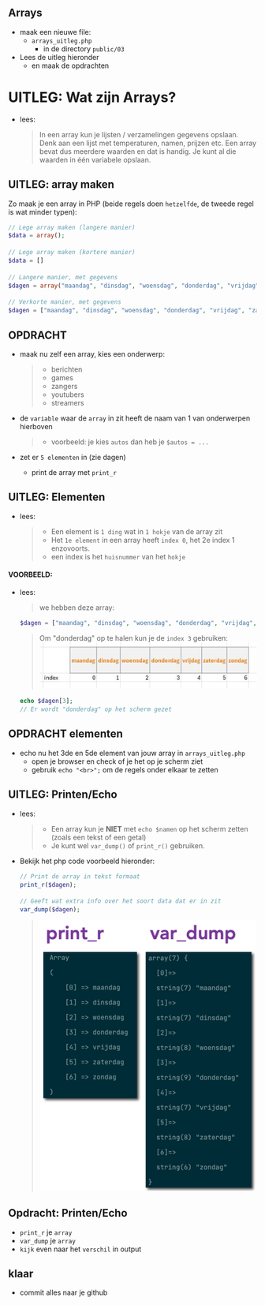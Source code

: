 ## Arrays

- maak een nieuwe file:
    - `arrays_uitleg.php`
        - in de directory `public/03`
- Lees de uitleg hieronder
    - en maak de opdrachten



# UITLEG: Wat zijn Arrays? 

- lees: 
    > In een array kun je lijsten / verzamelingen gegevens opslaan. Denk aan een lijst met temperaturen, namen, prijzen etc.
    > Een array bevat dus meerdere waarden en dat is handig. Je kunt al die waarden in één variabele opslaan.


## UITLEG: array maken

Zo maak je een array in PHP (beide regels doen `hetzelfde`, de tweede regel is wat minder typen):

```php
// Lege array maken (langere manier)
$data = array();

// Lege array maken (kortere manier)
$data = []

// Langere manier, met gegevens
$dagen = array("maandag", "dinsdag", "woensdag", "donderdag", "vrijdag", "zaterdag", "zondag");

// Verkorte manier, met gegevens
$dagen = ["maandag", "dinsdag", "woensdag", "donderdag", "vrijdag", "zaterdag", "zondag"];
```

## OPDRACHT

- maak nu zelf een array, kies een onderwerp:
    > - berichten
    > - games
    > - zangers
    > - youtubers
    > - streamers
   
- de `variable` waar de `array` in zit heeft de naam van 1 van onderwerpen hierboven
    > - voorbeeld: 
    > je kies `autos` dan heb je `$autos = ...`

- zet er `5 elementen` in (zie dagen)
    - print de array met `print_r`


## UITLEG: Elementen

- lees:
    > - Een element is `1 ding` wat in `1 hokje` van de array zit
    > - Het `1e element` in een array heeft `index 0`, het 2e index 1 enzovoorts. 
    > - een index is het `huisnummer` van het `hokje`


#### VOORBEELD:

- lees:
    > we hebben deze array:
    ```PHP
    $dagen = ["maandag", "dinsdag", "woensdag", "donderdag", "vrijdag", "zaterdag", "zondag"];
    ```

    > Om "donderdag" op te halen kun je de `index 3` gebruiken:
    > ![](img/array_index.jpg)

    ```php
    echo $dagen[3]; 
    // Er wordt "donderdag" op het scherm gezet
    ```


## OPDRACHT elementen

- echo nu het 3de en 5de element van jouw array in `arrays_uitleg.php` 
    - open je browser en check of je het op je scherm ziet
    - gebruik `echo "<br>";` om de regels onder elkaar te zetten

## UITLEG: Printen/Echo

- lees:
    > - Een array kun je **NIET** met `echo $namen` op het scherm zetten (zoals een tekst of een getal)   
    > - Je kunt wel `var_dump()` of `print_r()` gebruiken.

- Bekijk het php code voorbeeld hieronder:
    ```php
    // Print de array in tekst formaat
    print_r($dagen);   

    // Geeft wat extra info over het soort data dat er in zit
    var_dump($dagen); 
    ```
    > ![](img/dump.png)

## Opdracht: Printen/Echo

- `print_r` je `array`
- `var_dump` je `array`
- `kijk` even naar het `verschil` in output


## klaar
- commit alles naar je github
